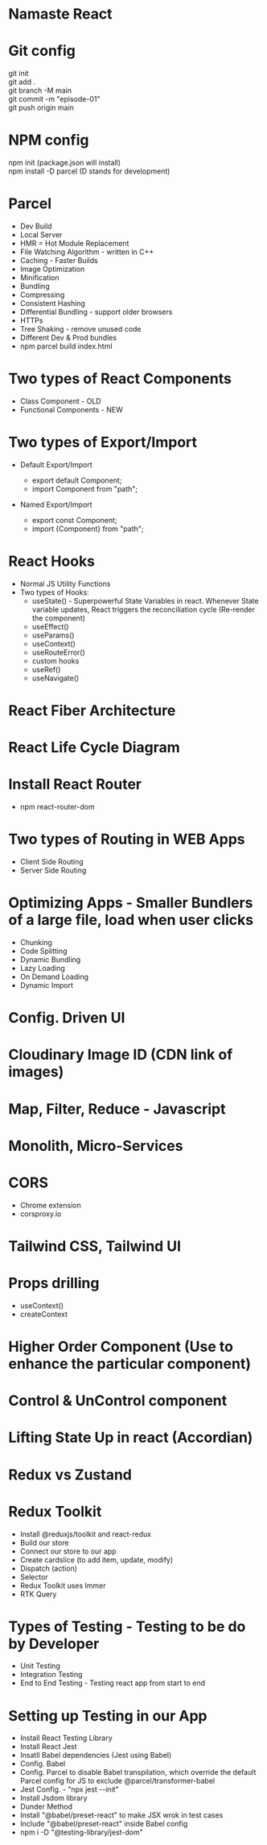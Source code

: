# Namaste React #

# Git config #
git init <br/>
git add . <br/>
git branch -M main <br/>
git commit -m "episode-01" <br/>
git push origin main <br/>

# NPM config #
npm init (package.json will install) <br/>
npm install -D parcel (D stands for development) <br/>

# Parcel
- Dev Build
- Local Server
- HMR = Hot Module Replacement
- File Watching Algorithm - written in C++
- Caching - Faster Builds
- Image Optimization
- Minification
- Bundling
- Compressing
- Consistent Hashing
- Differential Bundling - support older browsers
- HTTPs
- Tree Shaking - remove unused code
- Different Dev & Prod bundles
- npm parcel build index.html

# Two types of React Components
- Class Component - OLD
- Functional Components - NEW

# Two types of Export/Import
 - Default Export/Import
    - export default Component;
    - import Component from "path";

 - Named Export/Import
    - export const Component;
    - import {Component} from "path";

# React Hooks
- Normal JS Utility Functions
- Two types of Hooks:
  - useState() - Superpowerful State Variables in react. Whenever State variable updates, React triggers the reconciliation cycle (Re-render the component)
  - useEffect()
  - useParams()
  - useContext()
  - useRouteError()
  - custom hooks
  - useRef()
  - useNavigate()

# React Fiber Architecture

# React Life Cycle Diagram

# Install React Router
-  npm react-router-dom

# Two types of Routing in WEB Apps
- Client Side Routing
- Server Side Routing

# Optimizing Apps - Smaller Bundlers of a large file, load when user clicks
- Chunking
- Code Splitting
- Dynamic Bundling
- Lazy Loading
- On Demand Loading
- Dynamic Import

# Config. Driven UI

# Cloudinary Image ID (CDN link of images)

# Map, Filter, Reduce - Javascript

# Monolith, Micro-Services

# CORS
- Chrome extension
- corsproxy.io

# Tailwind CSS, Tailwind UI

# Props drilling
- useContext()
- createContext

# Higher Order Component (Use to enhance the particular component)

# Control & UnControl component

# Lifting State Up in react (Accordian)

# Redux vs Zustand

# Redux Toolkit
- Install @reduxjs/toolkit and react-redux
- Build our store
- Connect our store to our app
- Create cardslice (to add item, update, modify)
- Dispatch (action)
- Selector
- Redux Toolkit uses Immer
- RTK Query

# Types of Testing - Testing to be do by Developer
- Unit Testing
- Integration Testing
- End to End Testing - Testing react app from start to end

# Setting up Testing in our App
- Install React Testing Library
- Install React Jest
- Insatll Babel dependencies (Jest using Babel)
- Config. Babel
- Config. Parcel to disable Babel transpilation, which override the default Parcel config for JS to exclude @parcel/transformer-babel
- Jest Config. - "npx jest --init"
- Install Jsdom library
- Dunder Method
- Install "@babel/preset-react" to make JSX wrok in test cases
- Include "@babel/preset-react" inside Babel config
- npm i -D "@testing-library/jest-dom"